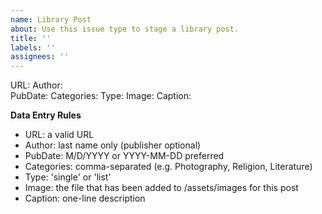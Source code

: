 ```yaml
---
name: Library Post
about: Use this issue type to stage a library post.
title: ''
labels: ''
assignees: ''
---
```

URL: 
Author:  
PubDate: 
Categories: 
Type: 
Image: 
Caption: 

__Data Entry Rules__
* URL: a valid URL
* Author: last name only (publisher optional)
* PubDate: M/D/YYYY or YYYY-MM-DD preferred
* Categories: comma-separated (e.g. Photography, Religion, Literature)
* Type: 'single' or 'list'
* Image: the file that has been added to /assets/images for this post
* Caption: one-line description
